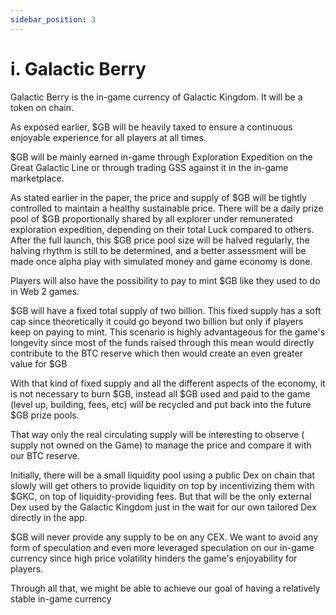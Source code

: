 ```yaml
---
sidebar_position: 3
---
```


# i. Galactic Berry

Galactic Berry is the in-game currency of Galactic Kingdom. It will be a token on chain.

As exposed earlier,  $GB will be heavily taxed to ensure a continuous enjoyable experience for all players at all times.

$GB will be mainly earned in-game through Exploration Expedition on the Great Galactic Line or through trading GSS against it in the in-game marketplace. 

As stated earlier in the paper, the price and supply of $GB will be tightly controlled to maintain a healthy sustainable price. There will be a daily prize pool of $GB proportionally shared by all explorer under remunerated exploration expedition, depending on their total Luck compared to others.  After the full launch, this $GB price pool size will be halved regularly, the halving rhythm is still to be determined, and a better assessment will be made once alpha play with simulated money and game economy is done.

Players will also have the possibility to pay to mint $GB like they used to do in Web 2 games.

$GB will have a fixed total supply of two billion. This fixed supply has a soft cap since theoretically it could go beyond two billion but only if players keep on paying to mint. This scenario is highly advantageous for the game's longevity since most of the funds raised through this mean would directly contribute to the BTC reserve which then would create an even greater value for $GB

With that kind of fixed supply and all the different aspects of the economy, it is not necessary to burn $GB, instead all $GB used and paid to the game (level up, building, fees, etc) will be recycled and put back into the future $GB prize pools.

That way only the real circulating supply will be interesting to observe ( supply not owned on the Game) to manage the price and compare it with our BTC reserve.

Initially, there will be a small liquidity pool using a public Dex on chain that slowly will get others to provide liquidity on top by incentivizing them with $GKC, on top of liquidity-providing fees. But that will be the only external Dex used by the Galactic Kingdom just in the wait for our own tailored Dex directly in the app.

$GB will never provide any supply to be on any CEX. We want to avoid any form of speculation and even more leveraged speculation on our in-game currency since high price volatility hinders the game's enjoyability for players.

Through all that, we might be able to achieve our goal of having a relatively stable in-game currency 